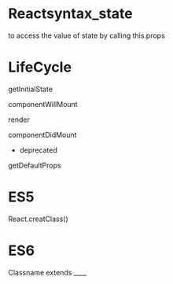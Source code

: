 # Reactsyntax_state
to access the value of state by calling this.props


# LifeCycle

 getInitialState
 
 componentWillMount
 
 render
 
 componentDidMount
 
 * deprecated
 
 getDefaultProps
 
 # ES5
 
 React.creatClass()
 
 
 
 # ES6
 
 Classname extends ____
 
 
  
  
